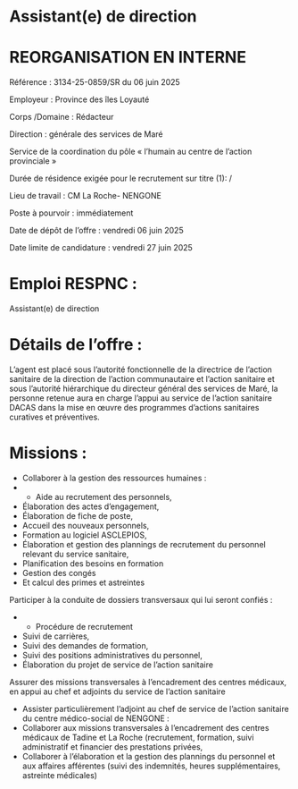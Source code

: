# Assistant(e) de direction

# REORGANISATION EN INTERNE

Référence : 3134-25-0859/SR du 06 juin 2025

Employeur : Province des îles Loyauté

Corps /Domaine : Rédacteur

Direction : générale des services de Maré

Service de la coordination du pôle « l’humain au centre de l’action provinciale »

Durée de résidence exigée pour le recrutement sur titre (1): /

Lieu de travail : CM La Roche- NENGONE

Poste à pourvoir : immédiatement

Date de dépôt de l’offre : vendredi 06 juin 2025

Date limite de candidature : vendredi 27 juin 2025

# Emploi RESPNC :

Assistant(e) de direction

# Détails de l’offre :

L’agent est placé sous l’autorité fonctionnelle de la directrice de l’action sanitaire de la direction de l’action communautaire et l’action sanitaire et sous l’autorité hiérarchique du directeur général des services de Maré, la personne retenue aura en charge l’appui au service de l’action sanitaire DACAS dans la mise en œuvre des programmes d’actions sanitaires curatives et préventives.

# Missions :

- Collaborer à la gestion des ressources humaines :
- - Aide au recrutement des personnels,
- Élaboration des actes d’engagement,
- Élaboration de fiche de poste,
- Accueil des nouveaux personnels,
- Formation au logiciel ASCLEPIOS,
- Élaboration et gestion des plannings de recrutement du personnel relevant du service sanitaire,
- Planification des besoins en formation
- Gestion des congés
- Et calcul des primes et astreintes

Participer à la conduite de dossiers transversaux qui lui seront confiés :
- - Procédure de recrutement
- Suivi de carrières,
- Suivi des demandes de formation,
- Suivi des positions administratives du personnel,
- Élaboration du projet de service de l’action sanitaire

Assurer des missions transversales à l’encadrement des centres médicaux, en appui au chef et adjoints du service de l’action sanitaire
- Assister particulièrement l’adjoint au chef de service de l’action sanitaire du centre médico-social de NENGONE :
- Collaborer aux missions transversales à l’encadrement des centres médicaux de Tadine et La Roche (recrutement, formation, suivi administratif et financier des prestations privées,
- Collaborer à l’élaboration et la gestion des plannings du personnel et aux affaires afférentes (suivi des indemnités, heures supplémentaires, astreinte médicales)